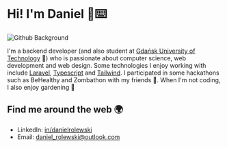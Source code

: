 # Hi! I'm Daniel 🍃⌨️ 

![Github Background](https://github.com/DanielRolewski/DanielRolewski/assets/49525126/dd96ea52-acc5-4977-8243-884ffd06f6f9)

I'm a backend developer (and also student at <a href="https://pg.edu.pl/">Gdańsk University of Technology</a> 📖) who is passionate about computer science, web development and web design. Some technologies I enjoy working with include <a href="https://laravel.com/">Laravel</a>, <a href="https://www.typescriptlang.org/">Typescript</a> and <a href="https://tailwindcss.com/">Tailwind</a>. I participated in some hackathons such as BeHealthy and Zombathon with my friends :raised_hands:. When I'm not coding, I also enjoy gardening 🌱

## Find me around the web 🌍
* LinkedIn: <a href="https://www.linkedin.com/in/danielrolewski/">in/danielrolewski</a>
* Email: <a href="daniel_rolewski@outlook.com">daniel_rolewski@outlook.com</a>
